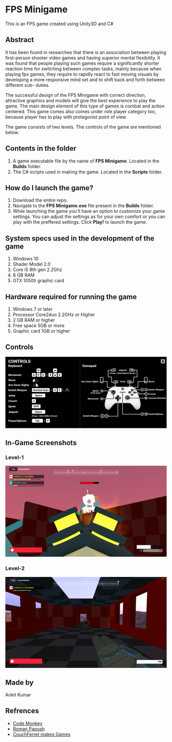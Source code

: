 # FPS Minigame
This is an FPS game created using Unity3D and C# 


## Abstract 
It has been found in researches that there is an association between playing first-person
shooter video games and having superior mental flexibility. It was found that people playing
such games require a significantly shorter reaction time for switching between complex tasks,
mainly because when playing fps games, they require to rapidly react to fast moving visuals
by developing a more responsive mind set and to shift back and forth between different sub-
duties.

The successful design of the FPS Minigame with correct direction, attractive graphics and models
will give the best experience to play the game. The main design element of this type of games is combat and action centered. This game
comes also comes under role player category too, because player has to play with protagonist point of view.

The game consists of two levels. The controls of the game are mentioned below.


## Contents in the folder
1. A game executable file by the name of **FPS Minigame**. Located in the **Builds** folder.
2. The C# scripts used in making the game. Located in the **Scripts** folder.


## How do I launch the game?
1. Download the entire repo.
2. Navigate to the **FPS Minigame.exe** file present in the **Builds** folder.
3. While launching the game you'll have an option to customize your game settings. You can adjust the settings as for your own comfort or you can play with the preffered settings. Click **Play!** to launch the game.


## System specs used in the development of the game
1. Windows 10
2. Shader Model 2.0
3. Core i5 8th gen 2.2Ghz
4. 8 GB RAM
5. GTX 1050ti graphic card


## Hardware required for running the game
1. Windows 7 or later
2. Processor Core2duo 2.2GHz or Higher
3. 2 GB RAM or higher
4. Free space 5GB or more
5. Graphic card 1GB or higher


## Controls

![](images/intro.png)


## In-Game Screenshots

### Level-1
![](images/scene2.png)

### Level-2
![](images/scene3.png)


## Made by
Ankit Kumar


## Refrences
- [Code Monkey](https://www.youtube.com/channel/UCFK6NCbuCIVzA6Yj1G_ZqCg)
- [Roman Papush](https://www.youtube.com/user/RamzesII)
- [CouchFerret makes Games](https://www.youtube.com/channel/UCp5WDvPDLCkSZWp9hP5xIvQ)
